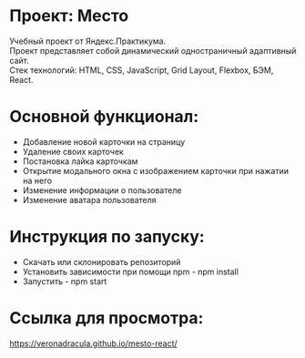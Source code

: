 # Проект: Место
Учебный проект от Яндекс.Практикума.   
Проект представляет собой динамический одностраничный адаптивный сайт.   
Стек технологий: HTML, CSS, JavaScript, Grid Layout, Flexbox, БЭМ, React.   

# Основной функционал:
- Добавление новой карточки на страницу   
- Удаление своих карточек  
- Постановка лайка карточкам  
- Открытие модального окна с изображением карточки при нажатии на него  
- Изменение информации о пользователе
- Изменение аватара пользователя  

# Инструкция по запуску:
- Скачать или склонировать репозиторий
- Установить зависимости при помощи npm - npm install
- Запустить - npm start

# Ссылка для просмотра:
https://veronadracula.github.io/mesto-react/
